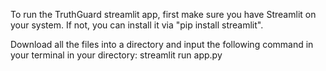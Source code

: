To run the TruthGuard streamlit app, first make sure you have Streamlit on your system. 
If not, you can install it via "pip install streamlit".

Download all the files into a directory and input the following command in your terminal in your directory:
streamlit run app.py

